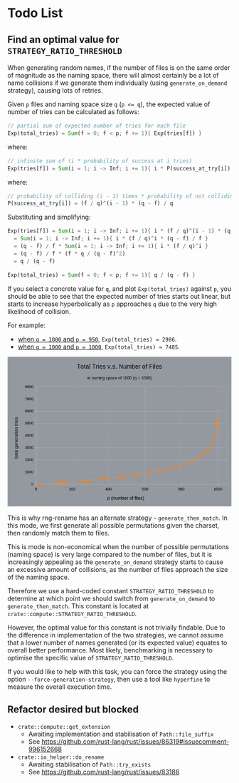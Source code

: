 # Todo List

## Find an optimal value for `STRATEGY_RATIO_THRESHOLD`

When generating random names, if the number of files is on the same order of magnitude as the naming space, there will almost certainly be a lot of name collisions if we generate them individually (using `generate_on_demand` strategy), causing lots of retries.

Given `p` files and naming space size `q` (`p <= q`), the expected value of number of tries can be calculated as follows:

```rust
// partial sum of expected number of tries for each file
Exp(total_tries) = Sum(f = 0; f < p; f += 1){ Exp(tries[f]) }
```
where:
```rust
// infinite sum of (i * probability of success at i tries)
Exp(tries[f]) = Sum(i = 1; i -> Inf; i += 1){ i * P(success_at_try[i]) }
```
where:
```rust
// probability of colliding (i - 1) times * probability of not colliding
P(success_at_try[i]) = (f / q)^(i - 1) * (q - f) / q
```

Substituting and simplifying:

```rust
Exp(tries[f]) = Sum(i = 1; i -> Inf; i += 1){ i * (f / q)^(i - 1) * (q - f) / q }
  = Sum(i = 1; i -> Inf; i += 1){ i * (f / q)^i * (q - f) / f }
  = (q - f) / f * Sum(i = 1; i -> Inf; i += 1){ i * (f / q)^i }
  = (q - f) / f * (f * q / (q - f)^2)
  = q / (q - f)
```
```rust
Exp(total_tries) = Sum(f = 0; f < p; f += 1){ q / (q - f) }
```

If you select a concrete value for `q`, and plot `Exp(total_tries)` against `p`, you should be able to see that the expected number of tries starts out linear, but starts to increase hyperbolically as `p` approaches `q` due to the very high likelihood of collision.

For example:
 - [when `q = 1000` and `p = 950`](https://www.wolframalpha.com/input?i=sum+from+f%3D0+to+949%2C+1000%2F%281000-f%29), `Exp(total_tries) ≈ 2986`.
 - [when `q = 1000` and `p = 1000`](https://www.wolframalpha.com/input?i=sum+from+f%3D0+to+999%2C+1000%2F%281000-f%29), `Exp(total_tries) ≈ 7485`.

![Total tries v.s. Number of Files](res/total_tries_vs_no_files.png)

This is why rng-rename has an alternate strategy - `generate_then_match`. In this mode, we first generate all possible permutations given the charset, then randomly match them to files.

This is mode is non-economical when the number of possible permutations (naming space) is very large compared to the number of files, but it is increasingly appealing as the `generate_on_demand` strategy starts to cause an excessive amount of collisions, as the number of files approach the size of the naming space.

Therefore we use a hard-coded constant `STRATEGY_RATIO_THRESHOLD` to determine at which point we should switch from `generate_on_demand` to `generate_then_match`. This constant is located at `crate::compute::STRATEGY_RATIO_THRESHOLD`.

However, the optimal value for this constant is not trivially findable. Due to the difference in implementation of the two strategies, we cannot assume that a lower number of names generated (or its expected value) equates to overall better performance. Most likely, benchmarking is necessary to optimise the specific value of `STRATEGY_RATIO_THRESHOLD`.

If you would like to help with this task, you can force the strategy using the option `--force-generation-strategy`, then use a tool like `hyperfine` to measure the overall execution time.

## Refactor desired but blocked

 - `crate::compute::get_extension`
   - Awaiting implementation and stabilisation of `Path::file_suffix`
   - See https://github.com/rust-lang/rust/issues/86319#issuecomment-996152668
 - `crate::io_helper::do_rename`
   - Awaiting stabilisation of `Path::try_exists`
   - See https://github.com/rust-lang/rust/issues/83186
